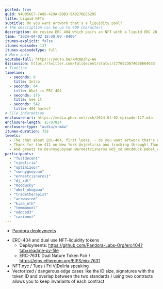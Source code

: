 ```yaml
---
posted: true
guid: 94D056E7-7A9B-429A-BDB3-5A0276EE6295
title: Liquid NFTs
subtitle: do you want artwork that's a liquidity pool?
# The description can be up to 400 characters
description: We review ERC 404 which pairs an NFT with a liquid ERC 20 token, enabling DeFi interactions. Looks at issues, confusion arising from transfers, potential security risks, and market reactions.
time: "2024-04-02 18:00:00 -0400"
itunes-explicit: false
itunes-episode: 117
itunes-episodeType: full
# More info
youtube-full: https://youtu.be/kMx0D3hZ-W8
discussion: https://twitter.com/fulldecent/status/1776823674638664033
# Timeline
timeline:
  - seconds: 0
    title: Intro
  - seconds: 64
    title: What is ERC-404
  - seconds: 175
    title: See it
  - seconds: 542
    title: 404 hacks?
# File information
enclosure-url: https://media.phor.net/csh/2024-04-02-episode-117.m4a
enclosure-length: 15707834
enclosure-type: "audio/x-m4a"
itunes-duration: 758
tweets:
  - The chat about ERC-404, first looks. - do you want artwork that's a liquidity pool? - security issue - dual contract approach
  - Thank for the 411 on New York @vjdeliria and trucking through! Thank you for the analysis on 404 @optimizoor
  - And greetz to @sunnyguoyuan @ernestcisneros @dj_xd @mcdduck @abel_okugaw @tradetherapis @arzwasre @kiaa_et @temmanue @oddcod @razionut for joining the call. And a wassup to @PandoraProtocol
participants:
  - "fulldecent"
  - "vjdeliria"
  - "optimizoor"
  - "sunnyguoyuan"
  - "ernestcisneros1"
  - "dj_xdt"
  - "mcdducky"
  - "abel_okugawa"
  - "tradetherapist"
  - "arzwasred"
  - "kiaa_eth"
  - "temmanuel"
  - "oddcod3"
  - "razionut"
---
```


- [Pandora deployments](https://github.com/Pandora-Labs-Org/erc404?tab=readme-ov-file)

<!--end of quick notes-->

- ERC-404 and dual use NFT-liquidity tokens
  - Deployments: https://github.com/Pandora-Labs-Org/erc404?tab=readme-ov-file
  - ERC-7631: Dual Nature Token Pair / https://eips.ethereum.org/EIPS/eip-7631
- NFT.nyc / Tues / Fri VjDeliria speaking
- Vectorized / dangerous edge cases like the ID size, signatures with the token ID and overlap between the two standards / using two contracts allows you to keep invariants of each contract